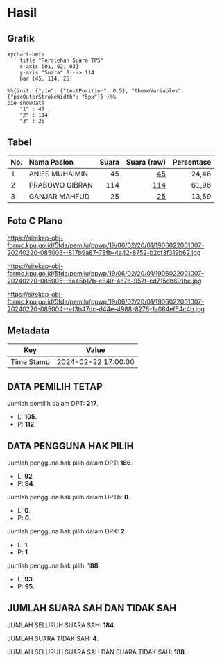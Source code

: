 # Hasil

## Grafik

```mermaid
xychart-beta
    title "Perolehan Suara TPS"
    x-axis [01, 02, 03]
    y-axis "Suara" 0 --> 114
    bar [45, 114, 25]
```

```mermaid
%%{init: {"pie": {"textPosition": 0.5}, "themeVariables": {"pieOuterStrokeWidth": "5px"}} }%%
pie showData
    "1" : 45
    "2" : 114
    "3" : 25
```

## Tabel

| No. | Nama Paslon    | Suara | Suara (raw) | Persentase |
|:--- |:-------------- | -----:| -----------:| ----------:|
| 1   | ANIES MUHAIMIN | 45    | [45][p-1]   | 24,46      |
| 2   | PRABOWO GIBRAN | 114   | [114][p-2]  | 61,96      |
| 3   | GANJAR MAHFUD  | 25    | [25][p-3]   | 13,59      |


[p-1]: https://github.com/gigit-pemilu/pemilu-2024-19-kepulauan-bangka-belitung/blob/main/pilpres/hitung-suara/sub/19-kepulauan-bangka-belitung/sub/06-belitung-timur/sub/02-gantung/sub/2001-gantung/sub/007-tps/sub/paslon-1.txt
[p-2]: https://github.com/gigit-pemilu/pemilu-2024-19-kepulauan-bangka-belitung/blob/main/pilpres/hitung-suara/sub/19-kepulauan-bangka-belitung/sub/06-belitung-timur/sub/02-gantung/sub/2001-gantung/sub/007-tps/sub/paslon-2.txt
[p-3]: https://github.com/gigit-pemilu/pemilu-2024-19-kepulauan-bangka-belitung/blob/main/pilpres/hitung-suara/sub/19-kepulauan-bangka-belitung/sub/06-belitung-timur/sub/02-gantung/sub/2001-gantung/sub/007-tps/sub/paslon-3.txt

## Foto C Plano

https://sirekap-obj-formc.kpu.go.id/5fda/pemilu/ppwp/19/06/02/20/01/1906022001007-20240220-085003--817b9a87-78fb-4a42-8752-b2cf3f319b62.jpg

https://sirekap-obj-formc.kpu.go.id/5fda/pemilu/ppwp/19/06/02/20/01/1906022001007-20240220-085005--5a45b17b-c849-4c7b-957f-cd715db691be.jpg

https://sirekap-obj-formc.kpu.go.id/5fda/pemilu/ppwp/19/06/02/20/01/1906022001007-20240220-085004--ef3b47dc-d44e-4988-8276-1a064ef54c4b.jpg


## Metadata

| Key        | Value               |
| ---------- | ------------------- |
| Time Stamp | 2024-02-22 17:00:00 |


## DATA PEMILIH TETAP

Jumlah pemilih dalam DPT: **217**.
 * L: **105**.
 * P: **112**.

## DATA PENGGUNA HAK PILIH

Jumlah pengguna hak pilih dalam DPT: **186**.
 * L: **92**.
 * P: **94**.

Jumlah pengguna hak pilih dalam DPTb: **0**.
 * L: **0**.
 * P: **0**.

Jumlah pengguna hak pilih dalam DPK: **2**.
 * L: **1**.
 * P: **1**.

Jumlah pengguna hak pilih: **188**.
 * L: **93**.
 * P: **95**.

## JUMLAH SUARA SAH DAN TIDAK SAH

JUMLAH SELURUH SUARA SAH: **184**.

JUMLAH SUARA TIDAK SAH: **4**.

JUMLAH SELURUH SUARA SAH DAN SUARA TIDAK SAH: **188**.


